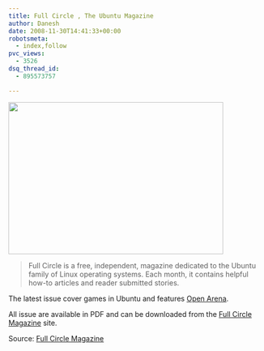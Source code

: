 ```yaml
---
title: Full Circle , The Ubuntu Magazine
author: Danesh
date: 2008-11-30T14:41:33+00:00
robotsmeta:
  - index,follow
pvc_views:
  - 3526
dsq_thread_id:
  - 895573757

---
```

[<img loading="lazy" class="alignnone size-medium wp-image-1036" title="Full Circle Magazine" src="/wp-content/uploads/2008/11/issue19_en_cover1.png" alt="" width="424" height="300" />][1]

> Full Circle is a free, independent, magazine dedicated to the Ubuntu family of Linux operating systems. Each month, it contains helpful how-to articles and reader submitted stories.

The latest issue cover games in Ubuntu and features [Open Arena][2].

All issue are available in PDF and can be downloaded from the [Full Circle Magazine][3] site.

Source: [Full Circle Magazine][4]

 [1]: /wp-content/uploads/2008/11/issue19_en_cover1.png
 [2]: http://openarena.ws/
 [3]: http://fullcirclemagazine.org/downloads/
 [4]: http://fullcirclemagazine.org